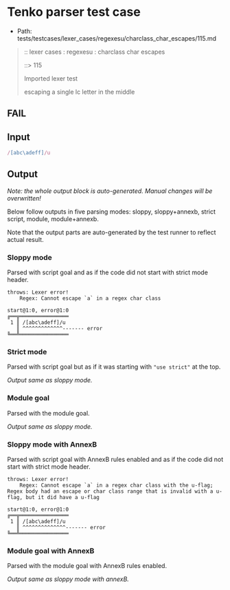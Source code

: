 # Tenko parser test case

- Path: tests/testcases/lexer_cases/regexesu/charclass_char_escapes/115.md

> :: lexer cases : regexesu : charclass char escapes
>
> ::> 115
>
> Imported lexer test
>
> escaping a single lc letter in the middle

## FAIL

## Input

`````js
/[abc\adeff]/u
`````

## Output

_Note: the whole output block is auto-generated. Manual changes will be overwritten!_

Below follow outputs in five parsing modes: sloppy, sloppy+annexb, strict script, module, module+annexb.

Note that the output parts are auto-generated by the test runner to reflect actual result.

### Sloppy mode

Parsed with script goal and as if the code did not start with strict mode header.

`````
throws: Lexer error!
    Regex: Cannot escape `a` in a regex char class

start@1:0, error@1:0
╔══╦════════════════
 1 ║ /[abc\adeff]/u
   ║ ^^^^^^^^^^^^^------- error
╚══╩════════════════

`````

### Strict mode

Parsed with script goal but as if it was starting with `"use strict"` at the top.

_Output same as sloppy mode._

### Module goal

Parsed with the module goal.

_Output same as sloppy mode._

### Sloppy mode with AnnexB

Parsed with script goal with AnnexB rules enabled and as if the code did not start with strict mode header.

`````
throws: Lexer error!
    Regex: Cannot escape `a` in a regex char class with the u-flag; Regex body had an escape or char class range that is invalid with a u-flag, but it did have a u-flag

start@1:0, error@1:0
╔══╦════════════════
 1 ║ /[abc\adeff]/u
   ║ ^^^^^^^^^^^^^^------- error
╚══╩════════════════

`````

### Module goal with AnnexB

Parsed with the module goal with AnnexB rules enabled.

_Output same as sloppy mode with annexB._
